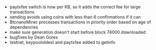 * paytxfee switch is now per KB, so it adds the correct fee for large transactions
* sending avoids using coins with less than 6 confirmations if it can
* BtcnanoMiner processes transactions in priority order based on age of dependencies
* make sure generation doesn't start before block 74000 downloaded
* bugfixes by Dean Gores
* testnet, keypoololdest and paytxfee added to getinfo
